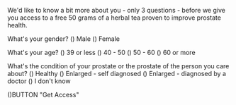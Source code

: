 We'd like to know a bit more about you - only 3 questions - before we give you access to a free 50 grams of a herbal tea proven to improve prostate health.

What's your gender?
() Male
() Female

What's your age? 
() 39 or less
() 40 - 50
() 50 - 60
() 60 or more

What's the condition of your prostate or the prostate of the person you care about?
() Healthy
() Enlarged - self diagnosed
() Enlarged - diagnosed by a doctor
() I don't know

()BUTTON "Get Access" 
